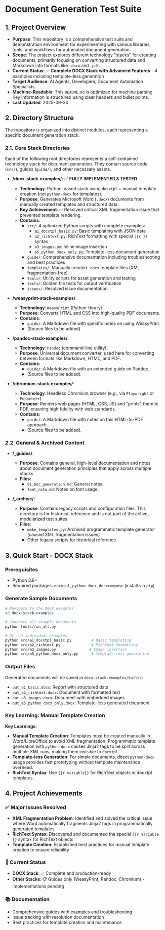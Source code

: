 # Document Generation Test Suite

## 1. Project Overview

- **Purpose**: This repository is a comprehensive test suite and demonstration environment for experimenting with various libraries, tools, and workflows for automated document generation.
- **Scope**: The project explores different technology "stacks" for creating documents, primarily focusing on converting structured data and Markdown into formats like `.docx` and `.pdf`.
- **Current Status**: ✅ **Complete DOCX Stack with Advanced Features** - 4 examples including template-less generation
- **Target Audience**: AI Agents, Developers, Document Automation Specialists.
- **Machine-Readable**: This `README.md` is optimized for machine parsing. Key information is structured using clear headers and bullet points.
- **Last Updated**: 2025-09-30

## 2. Directory Structure

The repository is organized into distinct modules, each representing a specific document generation stack.

### 2.1. Core Stack Directories

Each of the following root directories represents a self-contained technology stack for document generation. They contain source code (`src/`), guides (`guide/`), and other necessary assets.

- **/docx-stack-examples/**: ✅ **FULLY IMPLEMENTED & TESTED**
  - **Technology**: Python-based stack using `docxtpl` + manual template creation (not `python-docx` for templates).
  - **Purpose**: Generates Microsoft Word (`.docx`) documents from manually created templates and structured data.
  - **Key Achievement**: ✅ Resolved critical XML fragmentation issue that prevented template rendering.
  - **Contains**:
    - `src/`: 4 optimized Python scripts with complete examples:
      - `a1_docxtpl_basic.py`: Basic templating with JSON data
      - `a2_richtext.py`: RichText formatting with special `{{r }}` syntax
      - `a3_images.py`: Inline image insertion
      - `a5_python_docx_only.py`: Template-less document generation
    - `guide/`: Comprehensive documentation including troubleshooting and best practices
    - `templates/`: Manually created `.docx` template files (XML fragmentation-free)
    - `tools/`: Utility scripts for asset generation and testing
    - `tests/`: Golden file tests for output verification
    - `issues/`: Resolved issue documentation

- **/weasyprint-stack-examples/**:
  - **Technology**: `WeasyPrint` (Python library).
  - **Purpose**: Converts HTML and CSS into high-quality PDF documents.
  - **Contains**:
    - `guide/`: A Markdown file with specific notes on using WeasyPrint.
    - (Source files to be added).

- **/pandoc-stack-examples/**:
  - **Technology**: `Pandoc` (command-line utility).
  - **Purpose**: Universal document converter, used here for converting between formats like Markdown, HTML, and PDF.
  - **Contains**:
    - `guide/`: A Markdown file with an extended guide on Pandoc.
    - (Source files to be added).

- **/chromium-stack-examples/**:
  - **Technology**: Headless Chromium browser (e.g., via `Playwright` or `Puppeteer`).
  - **Purpose**: Renders web pages (HTML, CSS, JS) and "prints" them to PDF, ensuring high fidelity with web standards.
  - **Contains**:
    - `guide/`: A Markdown file with notes on this HTML-to-PDF approach.
    - (Source files to be added).

### 2.2. General & Archived Content

- **/_guides/**:
  - **Purpose**: Contains general, high-level documentation and notes about document generation principles that apply across multiple stacks.
  - **Files**:
    - `01_doc_generation.md`: General notes.
    - `font_noto.md`: Notes on font usage.

- **/_archive/**:
  - **Purpose**: Contains legacy scripts and configuration files. This directory is for historical reference and is not part of the active, modularized test suites.
  - **Files**:
    - `make_templates.py`: Archived programmatic template generator (caused XML fragmentation issues)
    - Other legacy scripts for historical reference.

## 3. Quick Start - DOCX Stack

### Prerequisites
- Python 3.8+
- Required packages: `docxtpl`, `python-docx`, `docxcompose` (install via `pip`)

### Generate Sample Documents

```bash
# Navigate to the DOCX examples
cd docx-stack-examples

# Generate all example documents
python tools/run_all.py

# Or run individual examples:
python src/a1_docxtpl_basic.py         # Basic templating
python src/a2_richtext.py              # RichText formatting
python src/a3_images.py               # Image insertion
python src/a5_python_docx_only.py      # Template-less generation
```

### Output Files
Generated documents will be saved in `docx-stack-examples/build/`:
- `out_a1_basic.docx`: Report with structured data
- `out_a2_richtext.docx`: Document with formatted text
- `out_a3_images.docx`: Document with embedded images
- `out_a5_python_docx_only.docx`: Template-less generated document

### Key Learning: Manual Template Creation
**Key Learnings:**
- **Manual Template Creation**: Templates must be created manually in Word/LibreOffice to avoid XML fragmentation. Programmatic template generation with `python-docx` causes Jinja2 tags to be split across multiple XML runs, making them invisible to `docxtpl`.
- **Template-less Generation**: For simple documents, direct `python-docx` usage provides fast prototyping without template maintenance overhead.
- **RichText Syntax**: Use `{{r variable}}` for RichText objects in docxtpl templates.

## 4. Project Achievements

### ✅ Major Issues Resolved
- **XML Fragmentation Problem**: Identified and solved the critical issue where Word automatically fragments Jinja2 tags in programmatically generated templates
- **RichText Syntax**: Discovered and documented the special `{{r variable }}` syntax for RichText objects
- **Template Creation**: Established best practices for manual template creation to ensure reliability

### 🎯 Current Status
- **DOCX Stack**: ✅ Complete and production-ready
- **Other Stacks**: 📋 Guides only (WeasyPrint, Pandoc, Chromium) - implementations pending

### 📚 Documentation
- Comprehensive guides with examples and troubleshooting
- Issue tracking with resolution documentation
- Best practices for template creation and maintenance